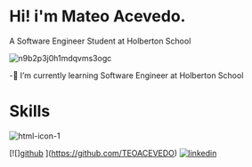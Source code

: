 Hi! i'm Mateo Acevedo.
=============

A Software Engineer Student at Holberton School


![n9b2p3j0h1mdqvms3ogc](https://user-images.githubusercontent.com/98199846/179628983-a1986ceb-aa01-4bd5-b0fa-38263235b5a6.gif)

-🌱 I’m currently learning Software Engineer at Holberton School

Skills
=============
![html-icon-1](https://user-images.githubusercontent.com/98199846/179632051-6324168e-658c-4729-a209-38630f948b04.png)

[![][github](https://user-images.githubusercontent.com/98199846/179635382-37cfad37-cd30-4a7d-b4b6-2736c722c817.png)
](https://github.com/TEOACEVEDO)
[![linkedin](https://user-images.githubusercontent.com/98199846/179634910-6d04b439-b783-45fe-a258-ecc594e95512.png)
](https://www.linkedin.com/in/mateo-acevedo-v%C3%A9lez-b59833231/)



